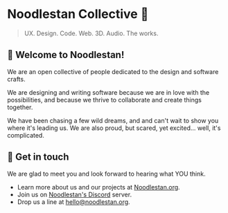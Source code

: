 # Noodlestan Collective 🐘

> UX. Design. Code. Web. 3D. Audio. The works.

## 👐 Welcome to Noodlestan!

We are an open collective of people dedicated to the design and software crafts.

We are designing and writing software because we are in love with the possibilities, and because we thrive to collaborate and create things together.

We have been chasing a few wild dreams, and and can't wait to show you where it's leading us. We are also proud, but scared, yet excited... well, it's complicated.

## 👋 Get in touch

We are glad to meet you and look forward to hearing what YOU think.

- Learn more about us and our projects at [Noodlestan.org](https://noodlestan.org).
- Join us on [Noodlestan's Discord](https://discord.gg/b8DkbJSF9z) server.
- Drop us a line at hello@noodlestan.org.
